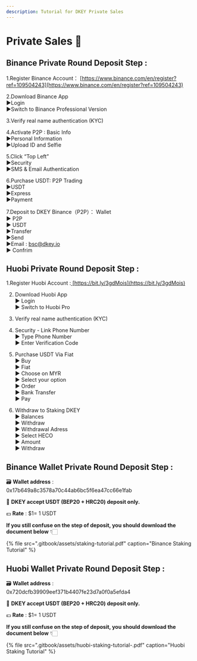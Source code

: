 ```yaml
---
description: Tutorial for DKEY Private Sales
---
```


# Private Sales 🎯

## **Binance Private Round Deposit Step :**

1.Register Binance Account： [https://www.binance.com/en/register?ref=109504243](https://www.binance.com/en/register?ref=109504243) 

2.Download Binance App   
    ▶Login   
    ▶Switch to Binance Professional Version  
  
3.Verify real name authentication \(KYC\)  
  
4.Activate P2P : Basic Info   
    ▶Personal Information   
    ▶Upload ID and Selfie  
  
5.Click “Top Left”   
    ▶Security   
    ▶SMS & Email Authentication  
  
6.Purchase USDT: P2P Trading   
    ▶USDT   
    ▶Express   
    ▶Payment  
  
7.Deposit to DKEY Binance（P2P）： Wallet   
    ▶ P2P  
    ▶ USDT  
    ▶Transfer  
    ▶Send  
    ▶Email : bsc@dkey.io  
    ▶ Confrim



## Huobi Private Round Deposit Step :

1.Register Huobi Account  :[ ](https://bit.ly/3gdMois)[https://bit.ly/3gdMois](https://bit.ly/3gdMois)

2. Download Huobi App  
   ▶ Login   
   ▶ Switch to Huobi Pro

3. Verify real name authentication \(KYC\)

4. Security - Link Phone Number  
   ▶ Type Phone Number  
   ▶ Enter Verification Code

5. Purchase USDT Via Fiat  
   ▶ Buy  
   ▶ Fiat  
   ▶ Choose on MYR  
   ▶ Select your option  
   ▶ Order  
   ▶ Bank Transfer  
   ▶ Pay

6. Withdraw to Staking DKEY  
   ▶ Balances  
   ▶ Withdraw  
   ▶ Withdrawal Adress  
   ▶ Select HECO  
   ▶ Amount  
   ▶ Withdraw  


## Binance Wallet Private Round Deposit Step :

🗃 **Wallet address** :  
0x17b649a8c3578a70c44ab6bc5f6ea47cc66e1fab

🔑 **DKEY accept USDT \(BEP20 + HRC20\) deposit only.**

💵 **Rate** : $1= 1 USDT

**If you still confuse on the step of deposit, you should download the document below** 👇🏻 

{% file src=".gitbook/assets/staking-tutorial.pdf" caption="Binance Staking Tutorial" %}

## Huobi Wallet Private Round Deposit Step :

🗃 **Wallet address** :  
0x720dcfb39909eef371b4407fe23d7a0f0a5efda4  
  
🔑 **DKEY accept USDT \(BEP20 + HRC20\) deposit only.**

💵 **Rate** : $1= 1 USDT

**If you still confuse on the step of deposit, you should download the document below** 👇🏻 

{% file src=".gitbook/assets/huobi-staking-tutorial-.pdf" caption="Huobi Staking Tutorial" %}

